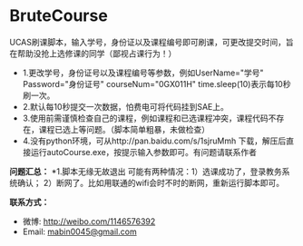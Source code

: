 BruteCourse
===========
UCAS刷课脚本，输入学号，身份证以及课程编号即可刷课，可更改提交时间，旨在帮助没抢上选修课的同学（鄙视占课行为！）


* 1.更改学号，身份证号以及课程编号等参数，例如UserName="学号"    Password="身份证号" courseNum="0GX011H"  time.sleep(10)表示每10秒刷一次。
* 2.默认每10秒提交一次数据，怕费电可将代码挂到SAE上。
* 3.使用前需谨慎检查自己的课程，例如课程和已选课程冲突，课程代码不存在，课程已选上等问题。（脚本简单粗暴，未做检查）
* 4.没有python环境，可从http://pan.baidu.com/s/1sjruMmh 下载，解压后直接运行autoCourse.exe，按提示输入参数即可。有问题请联系作者


**问题汇总：**
*1.脚本无缘无故退出
可能有两种情况：1）选课成功了，登录教务系统确认； 2）断网了。比如用联通的wifi会时不时的断网，重新运行脚本即可。


**联系方式：**

* 微博: http://weibo.com/1146576392
* Email: mabin0045@gmail.com
